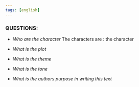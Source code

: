 ```yaml
---
tags: [english]
---
```



### **QUESTIONS:** 

- *Who are the character*
The characters are : the character 

- *What is the plot* 


- *What is the theme* 


- *What is the tone* 


- *What is the authors purpose in writing this text*

